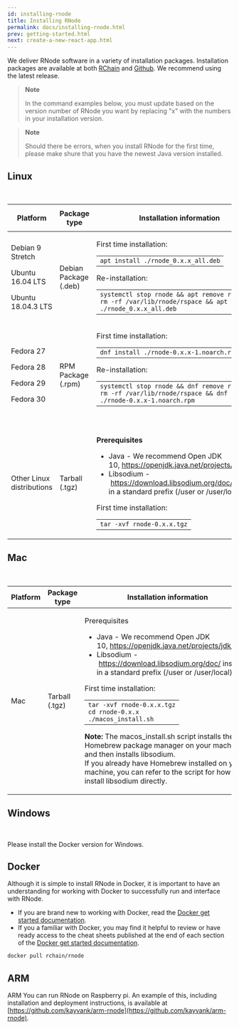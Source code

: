 ```yaml
---
id: installing-rnode
title: Installing RNode
permalink: docs/installing-rnode.html
prev: getting-started.html
next: create-a-new-react-app.html
---
```


We deliver RNode software in a variety of installation packages.  Installation packages are available at both [RChain](https://developer.rchain.coop) and [Github](https://github.com/rchain/rchain/releases). We recommend using the latest release.

> **Note**
>
> In the command examples below, you must update based on the version number of RNode you want by replacing "x" with the numbers in your installation version.

> **Note**
>
> Should there be errors, when you install RNode for the first time, please make shure that you have the newest Java version installed.

## Linux
<br/>
<table >
    <colgroup>
        <col>
            <col>
                <col>
    </colgroup>
    <thead>
        <tr role="row" class="tablesorter-headerRow">
            <th class="confluenceTh tablesorter-header sortableHeader tablesorter-headerUnSorted" data-column="0" tabindex="0" scope="col" role="columnheader" aria-disabled="false" unselectable="on" aria-sort="none" aria-label="Platform: No sort applied, activate to apply an ascending sort" style="user-select: none;">
                <div class="tablesorter-header-inner">Platform</div>
            </th>
            <th class="confluenceTh tablesorter-header sortableHeader tablesorter-headerUnSorted" data-column="1" tabindex="0" scope="col" role="columnheader" aria-disabled="false" unselectable="on" aria-sort="none" aria-label="Package type: No sort applied, activate to apply an ascending sort" style="user-select: none;">
                <div class="tablesorter-header-inner">Package type</div>
            </th>
            <th class="confluenceTh tablesorter-header sortableHeader tablesorter-headerUnSorted" data-column="2" tabindex="0" scope="col" role="columnheader" aria-disabled="false" unselectable="on" aria-sort="none" aria-label="Installation information: No sort applied, activate to apply an ascending sort" style="user-select: none;">
                <div class="tablesorter-header-inner">
                    <p>Installation information</p>
                </div>
            </th>
        </tr>
    </thead>
    <tbody aria-live="polite" aria-relevant="all">
        <tr role="row">
            <td class="confluenceTd">
                <p>Debian 9 Stretch</p>
                <p>Ubuntu 16.04 LTS</p>
                <p>Ubuntu 18.04.3 LTS</p>
            </td>
            <td class="confluenceTd">Debian Package (.deb)</td>
            <td class="confluenceTd">
                <div class="content-wrapper">
                    <p class="auto-cursor-target">First time installation:</p>
                    <div class="code panel pdl conf-macro output-block" style="border-width: 1px;" data-hasbody="true" data-macro-name="code" data-macro-id="466939d5-efde-4033-bacb-42599dd2c8a3">
                        <div class="codeContent panelContent pdl">
                            <div>
                                <div id="highlighter_782465" class="syntaxhighlighter sh-confluence nogutter  scala">
                                    <div class="toolbar"></div>
                                    <table  cellpadding="0" cellspacing="0">
                                        <tbody>
                                            <tr>
                                                <td class="code">
                                                    <div class="container" title="Hint: double-click to select code">
                                                        <div class="line number1 index0 alt2"><code class="scala plain">apt install ./rnode</code><code class="scala keyword">_</code><code class="scala value">0</code><code class="scala plain">.x.x</code><code class="scala keyword">_</code><code class="scala plain">all.deb</code></div>
                                                    </div>
                                                </td>
                                            </tr>
                                        </tbody>
                                    </table>
                                </div>
                            </div>
                        </div>
                    </div>
                    <p>Re-installation:</p>
                    <div class="code panel pdl conf-macro output-block" style="border-width: 1px;" data-hasbody="true" data-macro-name="code" data-macro-id="4f4f0f4b-7a8e-4af0-b15c-c16c799fc7a3">
                        <div class="codeContent panelContent pdl">
                            <div>
                                <div id="highlighter_645009" class="syntaxhighlighter sh-confluence nogutter  scala">
                                    <div class="toolbar"></div>
                                    <table cellpadding="0" cellspacing="0">
                                        <tbody>
                                            <tr>
                                                <td class="code">
                                                    <div class="container" title="Hint: double-click to select code">
                                                        <div class="line number1 index0 alt2"><code class="scala plain">systemctl stop rnode &amp;&amp; apt remove rnode &amp;&amp; rm -rf /</code><code class="scala keyword">var</code><code class="scala plain">/lib/rnode/rspace &amp;&amp; apt install ./rnode</code><code class="scala keyword">_</code><code class="scala value">0</code><code class="scala plain">.x.x</code><code class="scala keyword">_</code><code class="scala plain">all.deb</code></div>
                                                    </div>
                                                </td>
                                            </tr>
                                        </tbody>
                                    </table>
                                </div>
                            </div>
                        </div>
                    </div>
                </div>
            </td>
        </tr>
        <tr role="row">
            <td class="confluenceTd">
                <p>Fedora 27</p>
                <p>Fedora 28</p>
                <p>Fedora 29</p>
                <p>Fedora 30</p>
            </td>
            <td class="confluenceTd">RPM Package (.rpm)</td>
            <td class="confluenceTd">
                <p>First time installation:
                </p>
                <div class="code panel pdl conf-macro output-block" style="border-width: 1px;" data-hasbody="true" data-macro-name="code" data-macro-id="22e126a2-e60a-4d1f-a4a1-ac054f4022a6">
                    <div class="codeContent panelContent pdl">
                        <div>
                            <div id="highlighter_867072" class="syntaxhighlighter sh-confluence nogutter  scala">
                                <div class="toolbar"></div>
                                <table  cellpadding="0" cellspacing="0">
                                    <tbody>
                                        <tr>
                                            <td class="code">
                                                <div class="container" title="Hint: double-click to select code">
                                                    <div class="line number1 index0 alt2"><code class="scala plain">dnf install ./rnode-</code><code class="scala value">0</code><code class="scala plain">.x.x-</code><code class="scala value">1</code><code class="scala plain">.noarch.rpm</code></div>
                                                </div>
                                            </td>
                                        </tr>
                                    </tbody>
                                </table>
                            </div>
                        </div>
                    </div>
                </div>
                <p>
                </p>
                <p>Re-installation:</p>
                <div class="code panel pdl conf-macro output-block" style="border-width: 1px;" data-hasbody="true" data-macro-name="code" data-macro-id="6e1d756b-79af-4c41-aa88-98c351cdc8d9">
                    <div class="codeContent panelContent pdl">
                        <div>
                            <div id="highlighter_846853" class="syntaxhighlighter sh-confluence nogutter  scala">
                                <div class="toolbar"></div>
                                <table  cellpadding="0" cellspacing="0">
                                    <tbody>
                                        <tr>
                                            <td class="code">
                                                <div class="container" title="Hint: double-click to select code">
                                                    <div class="line number1 index0 alt2"><code class="scala plain">systemctl stop rnode &amp;&amp; dnf remove rnode &amp;&amp; rm -rf /</code><code class="scala keyword">var</code><code class="scala plain">/lib/rnode/rspace &amp;&amp; dnf install ./rnode-</code><code class="scala value">0</code><code class="scala plain">.x.x-</code><code class="scala value">1</code><code class="scala plain">.noarch.rpm</code></div>
                                                </div>
                                            </td>
                                        </tr>
                                    </tbody>
                                </table>
                            </div>
                        </div>
                    </div>
                </div><pre class="auto-cursor-target"><br></pre></td>
        </tr>
        <tr role="row">
            <td colspan="1" class="confluenceTd">Other Linux distributions</td>
            <td colspan="1" class="confluenceTd">Tarball (.tgz)</td>
            <td colspan="1" class="confluenceTd">
                <div class="content-wrapper">
                    <p><strong>Prerequisites&nbsp;</strong></p>
                    <ul>
                        <li>Java - We recommend Open JDK 10,&nbsp;<a href="https://openjdk.java.net/projects/jdk/10/" class="external-link" rel="nofollow">https://openjdk.java.net/projects/jdk/10/</a></li>
                        <li>Libsodium -&nbsp;<a href="https://download.libsodium.org/doc/" class="external-link" rel="nofollow">https://download.libsodium.org/doc/</a>&nbsp;installed in a standard prefix (/user or /user/local)</li>
                    </ul>
                    <p>
                    </p>
                    <p>First time installation:</p>
                    <div class="code panel pdl conf-macro output-block" style="border-width: 1px;" data-hasbody="true" data-macro-name="code" data-macro-id="b47bb8da-61b8-4f4e-ab15-6d6f5d2c3f9c">
                        <div class="codeContent panelContent pdl">
                            <div>
                                <div id="highlighter_922717" class="syntaxhighlighter sh-confluence nogutter  scala">
                                    <div class="toolbar"></div>
                                    <table cellpadding="0" cellspacing="0">
                                        <tbody>
                                            <tr>
                                                <td class="code">
                                                    <div class="container" title="Hint: double-click to select code">
                                                        <div class="line number1 index0 alt2"><code class="scala plain">tar -xvf rnode-</code><code class="scala value">0</code><code class="scala plain">.x.x.tgz</code></div>
                                                    </div>
                                                </td>
                                            </tr>
                                        </tbody>
                                    </table>
                                </div>
                            </div>
                        </div>
                    </div>
                </div>
            </td>
        </tr>
    </tbody>
</table>

## Mac
<br/>
<table resolved="" role="grid">
    <colgroup>
        <col>
            <col>
                <col>
    </colgroup>
    <thead>
        <tr role="row" class="tablesorter-headerRow">
            <th class="confluenceTh tablesorter-header sortableHeader tablesorter-headerUnSorted" data-column="0" tabindex="0" scope="col" role="columnheader" aria-disabled="false" unselectable="on" aria-sort="none" aria-label="Platform: No sort applied, activate to apply an ascending sort" style="user-select: none;">
                <div class="tablesorter-header-inner">Platform</div>
            </th>
            <th class="confluenceTh tablesorter-header sortableHeader tablesorter-headerUnSorted" data-column="1" tabindex="0" scope="col" role="columnheader" aria-disabled="false" unselectable="on" aria-sort="none" aria-label="Package type: No sort applied, activate to apply an ascending sort" style="user-select: none;">
                <div class="tablesorter-header-inner">Package type</div>
            </th>
            <th class="confluenceTh tablesorter-header sortableHeader tablesorter-headerUnSorted" data-column="2" tabindex="0" scope="col" role="columnheader" aria-disabled="false" unselectable="on" aria-sort="none" aria-label="Installation information: No sort applied, activate to apply an ascending sort" style="user-select: none;">
                <div class="tablesorter-header-inner">Installation information</div>
            </th>
        </tr>
    </thead>
    <tbody aria-live="polite" aria-relevant="all">
        <tr role="row">
            <td class="confluenceTd">Mac</td>
            <td class="confluenceTd">Tarball (.tgz)</td>
            <td class="confluenceTd">
                <div class="content-wrapper">
                    <p>Prerequisites&nbsp;</p>
                    <ul>
                        <li>Java - We recommend Open JDK 10,&nbsp;<a href="https://openjdk.java.net/projects/jdk/10/" class="external-link" rel="nofollow">https://openjdk.java.net/projects/jdk/10/</a></li>
                        <li>Libsodium -&nbsp;<a href="https://download.libsodium.org/doc/" class="external-link" rel="nofollow">https://download.libsodium.org/doc/</a>&nbsp;installed in a standard prefix (/user or /user/local)</li>
                    </ul>
                    <p class="auto-cursor-target">First time installation:</p>
                    <div class="code panel pdl conf-macro output-block" style="border-width: 1px;" data-hasbody="true" data-macro-name="code" data-macro-id="3f1198a3-cfb4-4891-8936-770ead296049">
                        <div class="codeContent panelContent pdl">
                            <div>
                                <div id="highlighter_841322" class="syntaxhighlighter sh-confluence nogutter  scala">
                                    <div class="toolbar"></div>
                                    <table cellpadding="0" cellspacing="0">
                                        <tbody>
                                            <tr>
                                                <td class="code">
                                                    <div class="container" title="Hint: double-click to select code">
                                                        <div class="line number1 index0 alt2"><code class="scala plain">tar -xvf rnode-</code><code class="scala value">0</code><code class="scala plain">.x.x.tgz</code></div>
                                                        <div class="line number2 index1 alt1"><code class="scala plain">cd rnode-</code><code class="scala value">0</code><code class="scala plain">.x.x</code></div>
                                                        <div class="line number3 index2 alt2"><code class="scala plain">./macos</code><code class="scala keyword">_</code><code class="scala plain">install.sh</code></div>
                                                    </div>
                                                </td>
                                            </tr>
                                        </tbody>
                                    </table>
                                </div>
                            </div>
                        </div>
                    </div>
                    <p class="auto-cursor-target"><strong>Note:&nbsp;</strong>The macos_install.sh&nbsp;script installs the Homebrew package manager on your machine and then installs libsodium.
                        <br>If you already have Homebrew installed on your machine, you can refer to the script for how to install libsodium directly.</p>
                </div>
            </td>
        </tr>
    </tbody>
</table>

## Windows
<br/>

Please install the Docker version for Windows.

## Docker
Although it is simple to install RNode in Docker, it is important to have an understanding for working with Docker to successfully run and interface with RNode.  

* If you are brand new to working with Docker, read the [Docker get started documentation](https://docs.docker.com/get-started/).
* If you a familiar with Docker, you may find it helpful to review or have ready access to the cheat sheets published at the end of each section of the [Docker get started documentation](https://docs.docker.com/get-started/).

```bash
docker pull rchain/rnode
```

## ARM
ARM
You can run RNode on Raspberry pi. An example of this, including installation and deployment instructions, is available at [https://github.com/kayvank/arm-rnode](https://github.com/kayvank/arm-rnode).
